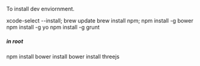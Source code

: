 To install dev enviornment.

xcode-select --install;
brew update
brew install npm;
npm install -g bower
npm install -g yo
npm install -g grunt

##### in root

npm install
bower install
bower install threejs

